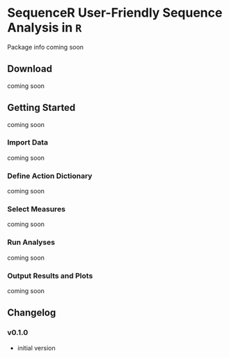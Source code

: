 **SequenceR**  User-Friendly Sequence Analysis in `R`
==============

Package info coming soon

## Download

coming soon


## Getting Started

coming soon

### Import Data

coming soon

### Define Action Dictionary

coming soon

### Select Measures

coming soon

### Run Analyses

coming soon

### Output Results and Plots

coming soon


## Changelog

### v0.1.0

- initial version 


